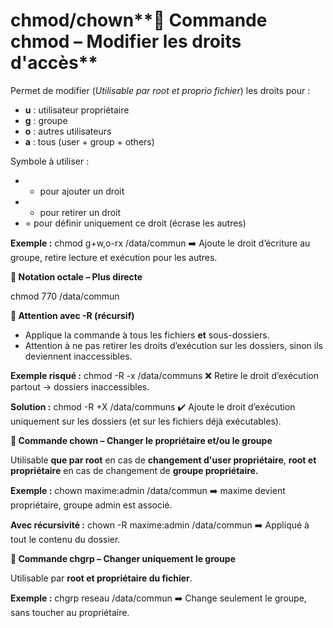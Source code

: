 # chmod/chown**🔧 Commande chmod – Modifier les droits d'accès**

Permet de modifier (*Utilisable par root et proprio fichier*) les droits pour :

- **u** : utilisateur propriétaire
- **g** : groupe
- **o** : autres utilisateurs
- **a** : tous (user + group + others)

Symbole à utiliser :

- + pour ajouter un droit
- - pour retirer un droit
- = pour définir uniquement ce droit (écrase les autres)

**Exemple :** chmod g+w,o-rx /data/commun ➡️ Ajoute le droit d’écriture au groupe, retire lecture et exécution pour les autres.



**🔢 Notation octale – Plus directe**

chmod 770 /data/commun



**🔁 Attention avec -R (récursif)**

- Applique la commande à tous les fichiers **et** sous-dossiers.
- Attention à ne pas retirer les droits d’exécution sur les dossiers, sinon ils deviennent inaccessibles.

**Exemple risqué :** chmod -R -x /data/communs ❌ Retire le droit d’exécution partout → dossiers inaccessibles.

**Solution :** chmod -R +X /data/communs ✔️ Ajoute le droit d’exécution uniquement sur les dossiers (et sur les fichiers déjà exécutables).



**👑 Commande chown – Changer le propriétaire et/ou le groupe**

Utilisable **que par root** en cas de **changement d'user propriétaire**, **root et propriétaire** en cas de changement de **groupe propriétaire.**

**Exemple :** chown maxime:admin /data/commun ➡️ maxime devient propriétaire, groupe admin est associé.

**Avec récursivité :** chown -R maxime:admin /data/commun ➡️ Appliqué à tout le contenu du dossier.



**👥 Commande chgrp – Changer uniquement le groupe**

Utilisable par **root et propriétaire du fichier**.

**Exemple :** chgrp reseau /data/commun ➡️ Change seulement le groupe, sans toucher au propriétaire.
